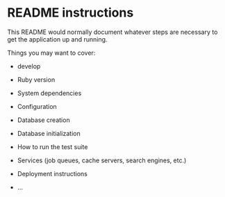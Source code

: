 # README instructions

This README would normally document whatever steps are necessary to get the
application up and running.

Things you may want to cover:
* develop
* Ruby version

* System dependencies

* Configuration

* Database creation

* Database initialization

* How to run the test suite

* Services (job queues, cache servers, search engines, etc.)

* Deployment instructions

* ...
